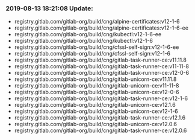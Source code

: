 ### 2019-08-13 18:21:08 Update:

- registry.gitlab.com/gitlab-org/build/cng/alpine-certificates:v12-1-6
- registry.gitlab.com/gitlab-org/build/cng/alpine-certificates:v12-1-6-ee
- registry.gitlab.com/gitlab-org/build/cng/kubectl:v12-1-6-ee
- registry.gitlab.com/gitlab-org/build/cng/kubectl:v12-1-6
- registry.gitlab.com/gitlab-org/build/cng/cfssl-self-sign:v12-1-6-ee
- registry.gitlab.com/gitlab-org/build/cng/cfssl-self-sign:v12-1-6
- registry.gitlab.com/gitlab-org/build/cng/gitlab-task-runner-ce:v11.11.8
- registry.gitlab.com/gitlab-org/build/cng/gitlab-task-runner-ce:v11-11-8
- registry.gitlab.com/gitlab-org/build/cng/gitlab-task-runner-ce:v12-0-6
- registry.gitlab.com/gitlab-org/build/cng/gitlab-unicorn-ce:v11.11.8
- registry.gitlab.com/gitlab-org/build/cng/gitlab-unicorn-ce:v11-11-8
- registry.gitlab.com/gitlab-org/build/cng/gitlab-unicorn-ce:v12-0-6
- registry.gitlab.com/gitlab-org/build/cng/gitlab-task-runner-ce:v12-1-6
- registry.gitlab.com/gitlab-org/build/cng/gitlab-unicorn-ce:v12.1.6
- registry.gitlab.com/gitlab-org/build/cng/gitlab-unicorn-ce:v12-1-6
- registry.gitlab.com/gitlab-org/build/cng/gitlab-task-runner-ce:v12.1.6
- registry.gitlab.com/gitlab-org/build/cng/gitlab-unicorn-ce:v12.0.6
- registry.gitlab.com/gitlab-org/build/cng/gitlab-task-runner-ce:v12.0.6
